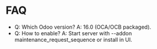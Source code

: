 # FAQ

- Q: Which Odoo version? A: 16.0 (OCA/OCB packaged).
- Q: How to enable? A: Start server with --addon maintenance_request_sequence or install in UI.
